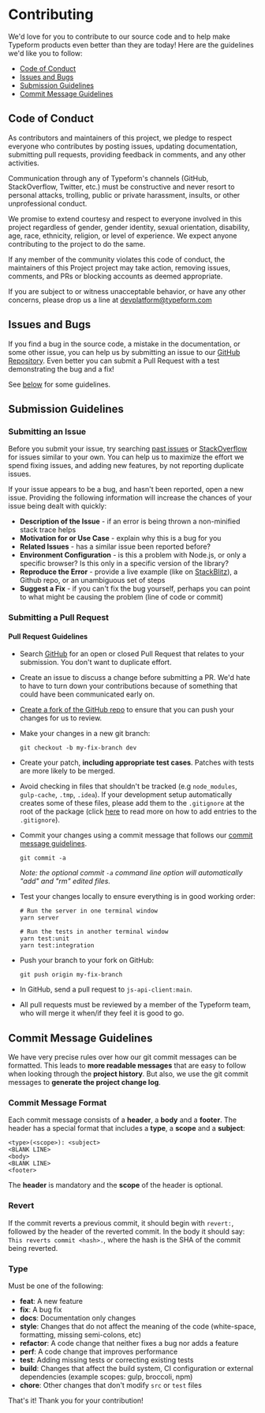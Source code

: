 # Contributing

We'd love for you to contribute to our source code and to help make Typeform products even better than they are today! Here are the guidelines we'd like you to follow:

- [Code of Conduct](#code-of-conduct)
- [Issues and Bugs](#issues-and-bugs)
- [Submission Guidelines](#submission-guidelines)
- [Commit Message Guidelines](#commit-message-guidelines)

## Code of Conduct

As contributors and maintainers of this project, we pledge to respect everyone who contributes by posting issues, updating documentation, submitting pull requests, providing feedback in comments, and any other activities.

Communication through any of Typeform's channels (GitHub, StackOverflow, Twitter, etc.) must be constructive and never resort to personal attacks, trolling, public or private harassment, insults, or other unprofessional conduct.

We promise to extend courtesy and respect to everyone involved in this project regardless of gender, gender identity, sexual orientation, disability, age, race, ethnicity, religion, or level of experience. We expect anyone contributing to the project to do the same.

If any member of the community violates this code of conduct, the maintainers of this Project project may take action, removing issues, comments, and PRs or blocking accounts as deemed appropriate.

If you are subject to or witness unacceptable behavior, or have any other concerns, please drop us a line at devplatform@typeform.com

## Issues and Bugs

If you find a bug in the source code, a mistake in the documentation, or some other issue, you can help us by submitting an issue to our [GitHub Repository][github]. Even better you can submit a Pull Request with a test demonstrating the bug and a fix!

See [below](#submission-guidelines) for some guidelines.

## Submission Guidelines

### Submitting an Issue

Before you submit your issue, try searching [past issues][archive] or [StackOverflow][stackoverflow] for issues similar to your own. You can help us to maximize the effort we spend fixing issues, and adding new features, by not reporting duplicate issues.

If your issue appears to be a bug, and hasn't been reported, open a new issue. Providing the following information will increase the chances of your issue being dealt with quickly:

- **Description of the Issue** - if an error is being thrown a non-minified stack trace helps
- **Motivation for or Use Case** - explain why this is a bug for you
- **Related Issues** - has a similar issue been reported before?
- **Environment Configuration** - is this a problem with Node.js, or only a specific browser? Is this only in a specific version of the library?
- **Reproduce the Error** - provide a live example (like on [StackBlitz](https://stackblitz.com/)), a Github repo, or an unambiguous set of steps
- **Suggest a Fix** - if you can't fix the bug yourself, perhaps you can point to what might be causing the problem (line of code or commit)

### Submitting a Pull Request

#### Pull Request Guidelines

- Search [GitHub][pulls] for an open or closed Pull Request that relates to your submission. You don't want to duplicate effort.
- Create an issue to discuss a change before submitting a PR. We'd hate to have to turn down your contributions because of something that could have been communicated early on.
- [Create a fork of the GitHub repo][fork-repo] to ensure that you can push your changes for us to review.
- Make your changes in a new git branch:

  ```shell
  git checkout -b my-fix-branch dev
  ```

- Create your patch, **including appropriate test cases**. Patches with tests are more likely to be merged.
- Avoid checking in files that shouldn't be tracked (e.g `node_modules`, `gulp-cache`, `.tmp`, `.idea`). If your development setup automatically creates some of these files, please add them to the `.gitignore` at the root of the package (click [here][gitignore] to read more on how to add entries to the `.gitignore`).
- Commit your changes using a commit message that follows our [commit message guidelines](#commit-message-guidelines).

  ```shell
  git commit -a
  ```

  _Note: the optional commit `-a` command line option will automatically "add" and "rm" edited files._

- Test your changes locally to ensure everything is in good working order:

  ```shell
  # Run the server in one terminal window
  yarn server
  ```

  ```shell
  # Run the tests in another terminal window
  yarn test:unit
  yarn test:integration
  ```

- Push your branch to your fork on GitHub:

  ```shell
  git push origin my-fix-branch
  ```

- In GitHub, send a pull request to `js-api-client:main`.
- All pull requests must be reviewed by a member of the Typeform team, who will merge it when/if they feel it is good to go.

## Commit Message Guidelines

We have very precise rules over how our git commit messages can be formatted. This leads to **more readable messages** that are easy to follow when looking through the **project history**. But also, we use the git commit messages to **generate the project change log**.

### Commit Message Format

Each commit message consists of a **header**, a **body** and a **footer**. The header has a special format that includes a **type**, a **scope** and a **subject**:

```text
<type>(<scope>): <subject>
<BLANK LINE>
<body>
<BLANK LINE>
<footer>
```

The **header** is mandatory and the **scope** of the header is optional.

### Revert

If the commit reverts a previous commit, it should begin with `revert:`, followed by the header of the reverted commit. In the body it should say: `This reverts commit <hash>.`, where the hash is the SHA of the commit being reverted.

### Type

Must be one of the following:

- **feat**: A new feature
- **fix**: A bug fix
- **docs**: Documentation only changes
- **style**: Changes that do not affect the meaning of the code (white-space, formatting, missing semi-colons, etc)
- **refactor**: A code change that neither fixes a bug nor adds a feature
- **perf**: A code change that improves performance
- **test**: Adding missing tests or correcting existing tests
- **build**: Changes that affect the build system, CI configuration or external dependencies (example scopes: gulp, broccoli, npm)
- **chore**: Other changes that don't modify `src` or `test` files

That's it! Thank you for your contribution!

[archive]: https://github.com/Typeform/js-api-client/issues?utf8=%E2%9C%93&q=is:issue
[fork-repo]: https://github.com/Typeform/js-api-client/fork
[github]: https://github.com/Typeform/js-api-client
[gitignore]: https://git-scm.com/docs/gitignore
[pulls]: https://github.com/Typeform/js-api-client/pulls
[stackoverflow]: https://stackoverflow.com/questions/tagged/typeform
